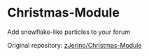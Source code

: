 # Christmas-Module
Add snowflake-like particles to your forum

Original repository: [zJerino/Christmas-Module](https://github.com/zJerino/Christmas-Module)